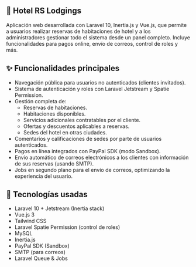 ## 🏨 Hotel RS Lodgings
Aplicación web desarrollada con Laravel 10, Inertia.js y Vue.js, que permite a usuarios realizar reservas de habitaciones de hotel y a los administradores gestionar todo el sistema desde un panel completo. Incluye funcionalidades para pagos online, envío de correos, control de roles y más.

## ✨ Funcionalidades principales
- Navegación pública para usuarios no autenticados (clientes invitados).
- Sistema de autenticación y roles con Laravel Jetstream y Spatie Permission.
- Gestión completa de:
  - Reservas de habitaciones.
  - Habitaciones disponibles.
  - Servicios adicionales contratables por el cliente.
  - Ofertas y descuentos aplicables a reservas.
  - Sedes del hotel en otras ciudades.
- Comentarios y calificaciones de sedes por parte de usuarios autenticados.
- Pagos en línea integrados con PayPal SDK (modo Sandbox).
- Envío automático de correos electrónicos a los clientes con información de sus reservas (usando SMTP).
- Jobs en segundo plano para el envío de correos, optimizando la experiencia del usuario.

## 🧱 Tecnologías usadas
- Laravel 10 + Jetstream (Inertia stack)
- Vue.js 3
- Tailwind CSS
- Laravel Spatie Permission (control de roles)
- MySQL
- Inertia.js
- PayPal SDK (Sandbox)
- SMTP (para correos)
- Laravel Queue & Jobs
